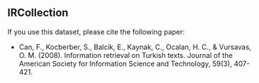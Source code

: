 ## IRCollection

If you use this dataset, please cite the following paper:

- Can, F., Kocberber, S., Balcik, E., Kaynak, C., Ocalan, H. C., & Vursavas, O. M. (2008). Information retrieval on Turkish texts. Journal of the American Society for Information Science and Technology, 59(3), 407-421.
